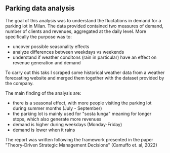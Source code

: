 ## Parking data analysis
The goal of this analysis was to understand the fluctations in demand for a parking lot in Milan. The data provided contained two measures of demand, number of clients and revenues, aggregated at the daily level.
More specifically the purpose was to:
- uncover possible seasonality effects
- analyze differences between weekdays vs weekends
- understand if weather conditons (rain in particular) have an effect on revenue generation and demand

To carry out this taks I scraped some historical weather data from a weather forecasting website and merged them together with the dataset provided by the company.

The main finding of the analysis are:
- there is a seasonal effect, with more people visiting the parking lot during summer months (July - September)
- the parking lot is mainly used for "sosta lunga" meaning for longer stops, which also generate more revenues
- demand is higher during weekdays (Monday-Friday)
- demand is lower when it rains

The report was written following the framework presented in the paper "Theory-Driven Strategic Management Decisions" (Camuffo et. al, 2022)
